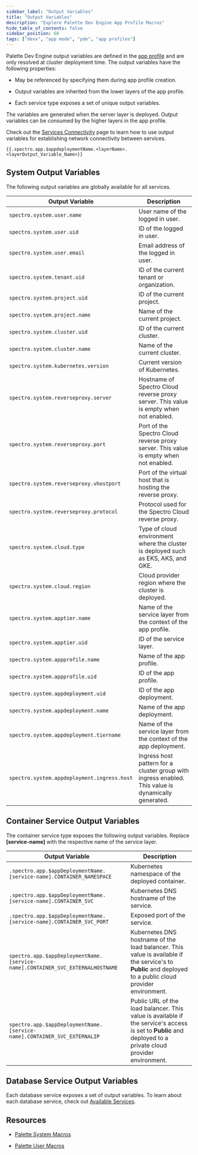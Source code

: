 ```yaml
---
sidebar_label: "Output Variables"
title: "Output Variables"
description: "Explore Palette Dev Engine App Profile Macros"
hide_table_of_contents: false
sidebar_position: 60
tags: ["devx", "app mode", "pde", "app profiles"]
---
```



Palette Dev Engine output variables are defined in the [app profile](/glossary-all#appprofile) and are only resolved at cluster deployment time. The output variables have the following properties:

* May be referenced by specifying them during app profile creation.

* Output variables are inherited from the lower layers of the app profile.

* Each service type exposes a set of unique output variables. 


The variables are generated when the server layer is deployed. Output variables can be consumed by the higher layers in the app profile. 

Check out the [Services Connectivity](/devx/app-profile/services/connectivity) page to learn how to use output variables for establishing network connectivity between services.



```hideClipboard
{{.spectro.app.$appdeploymentName.<layerName>.<layerOutput_Variable_Name>}}
```

## System Output Variables

The following output variables are globally available for all services.

| Output Variable | Description |
| --- | --- |
| `spectro.system.user.name` | User name of the logged in user. |
| `spectro.system.user.uid` | ID of the logged in user.|
| `spectro.system.user.email` | Email address of the logged in user. |
| `spectro.system.tenant.uid `| ID of the current tenant or organization. |
| `spectro.system.project.uid` | ID of the current project. |
| `spectro.system.project.name` | Name of the current project. |
| `spectro.system.cluster.uid` |  ID of the current cluster. |
| `spectro.system.cluster.name` | Name of the current cluster. |
| `spectro.system.kubernetes.version` | Current version of Kubernetes. |
| `spectro.system.reverseproxy.server` | Hostname of Spectro Cloud reverse proxy server. This value is empty when not enabled. |
| `spectro.system.reverseproxy.port` | Port of the Spectro Cloud reverse proxy server. This value is empty when not enabled. |
| `spectro.system.reverseproxy.vhostport` | Port of the virtual host that is hosting the reverse proxy. |
| `spectro.system.reverseproxy.protocol` | Protocol used for the Spectro Cloud reverse proxy. |
| `spectro.system.cloud.type` | Type of cloud environment where the cluster is deployed such as EKS, AKS, and GKE. |
| `spectro.system.cloud.region` |  Cloud provider region where the cluster is deployed.|
| `spectro.system.apptier.name` | Name of the service layer from the context of the app profile. |
| `spectro.system.apptier.uid` | ID of the service layer. |
| `spectro.system.appprofile.name` | Name of the app profile. |
| `spectro.system.appprofile.uid` |  ID of the app profile. |
| `spectro.system.appdeployment.uid` | ID of the app deployment.  |
| `spectro.system.appdeployment.name` | Name of the app deployment. |
| `spectro.system.appdeployment.tiername` | Name of the service layer from the context of the app deployment. |
| `spectro.system.appdeployment.ingress.host` | Ingress host pattern for a cluster group with ingress enabled. This value is dynamically generated. |

## Container Service Output Variables

The container service type exposes the following output variables. Replace **[service-name]** with the respective name of the service layer.

| Output Variable | Description |
| --- | --- |
| `.spectro.app.$appDeploymentName.[service-name].CONTAINER_NAMESPACE` | Kubernetes namespace of the deployed container.  |
|`.spectro.app.$appDeploymentName.[service-name].CONTAINER_SVC`  | Kubernetes DNS hostname of the service. |
|`.spectro.app.$appDeploymentName.[service-name].CONTAINER_SVC_PORT`  | Exposed port of the service. |
| `spectro.app.$appDeploymentName.[service-name].CONTAINER_SVC_EXTERNALHOSTNAME`| Kubernetes DNS hostname of the load balancer. This value is available if the service's  to **Public** and deployed to a public cloud provider environment. |
|`spectro.app.$appDeploymentName.[service-name].CONTAINER_SVC_EXTERNALIP`| Public URL of the load balancer. This value is available if the service's access is set to **Public** and deployed to a private cloud provider environment.|

## Database Service Output Variables

Each database service exposes a set of output variables. To learn about each database service, check out [Available Services](/devx/app-profile/services/service-listings).

## Resources

* [Palette System Macros](/registries-and-packs/pack-constraints#packmacros)

* [Palette User Macros](/clusters/cluster-management/macros#overview)
<br />
